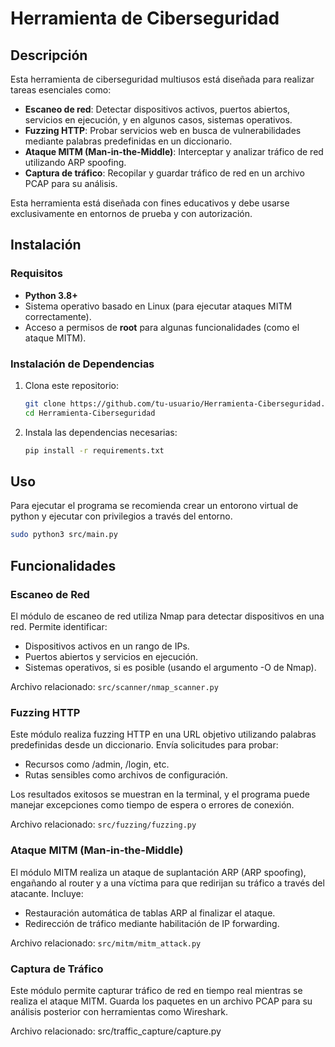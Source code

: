 # Herramienta de Ciberseguridad

## Descripción

Esta herramienta de ciberseguridad multiusos está diseñada para realizar tareas esenciales como:

- **Escaneo de red**: Detectar dispositivos activos, puertos abiertos, servicios en ejecución, y en algunos casos, sistemas operativos.
- **Fuzzing HTTP**: Probar servicios web en busca de vulnerabilidades mediante palabras predefinidas en un diccionario.
- **Ataque MITM (Man-in-the-Middle)**: Interceptar y analizar tráfico de red utilizando ARP spoofing.
- **Captura de tráfico**: Recopilar y guardar tráfico de red en un archivo PCAP para su análisis.

Esta herramienta está diseñada con fines educativos y debe usarse exclusivamente en entornos de prueba y con autorización.

## Instalación

### Requisitos

- **Python 3.8+**
- Sistema operativo basado en Linux (para ejecutar ataques MITM correctamente).
- Acceso a permisos de **root** para algunas funcionalidades (como el ataque MITM).

### Instalación de Dependencias

1. Clona este repositorio:

   ```bash
   git clone https://github.com/tu-usuario/Herramienta-Ciberseguridad.git
   cd Herramienta-Ciberseguridad
   ```

2. Instala las dependencias necesarias:

    ```bash
    pip install -r requirements.txt
    ```

## Uso

Para ejecutar el programa se recomienda crear un entorono virtual de python y ejecutar con privilegios a través del entorno.

```bash
sudo python3 src/main.py
```

## Funcionalidades

### Escaneo de Red

El módulo de escaneo de red utiliza Nmap para detectar dispositivos en una red. Permite identificar:

- Dispositivos activos en un rango de IPs.
- Puertos abiertos y servicios en ejecución.
- Sistemas operativos, si es posible (usando el argumento -O de Nmap).

Archivo relacionado: `src/scanner/nmap_scanner.py`

### Fuzzing HTTP

Este módulo realiza fuzzing HTTP en una URL objetivo utilizando palabras predefinidas desde un diccionario. Envía solicitudes para probar:

- Recursos como /admin, /login, etc.
- Rutas sensibles como archivos de configuración.

Los resultados exitosos se muestran en la terminal, y el programa puede manejar excepciones como tiempo de espera o errores de conexión.

Archivo relacionado: `src/fuzzing/fuzzing.py`

### Ataque MITM (Man-in-the-Middle)

El módulo MITM realiza un ataque de suplantación ARP (ARP spoofing), engañando al router y a una víctima para que redirijan su tráfico a través del atacante. Incluye:

- Restauración automática de tablas ARP al finalizar el ataque.
- Redirección de tráfico mediante habilitación de IP forwarding.

Archivo relacionado: `src/mitm/mitm_attack.py`

### Captura de Tráfico

Este módulo permite capturar tráfico de red en tiempo real mientras se realiza el ataque MITM. Guarda los paquetes en un archivo PCAP para su análisis posterior con herramientas como Wireshark.

Archivo relacionado: src/traffic_capture/capture.py
